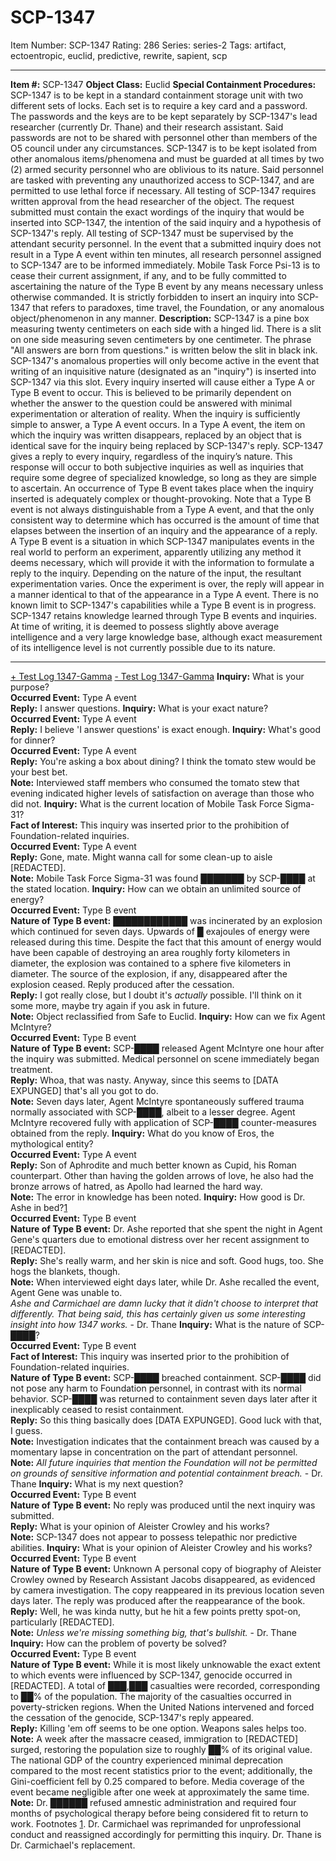 # SCP-1347
Item Number: SCP-1347
Rating: 286
Series: series-2
Tags: artifact, ectoentropic, euclid, predictive, rewrite, sapient, scp

---

**Item #:** SCP-1347
**Object Class:** Euclid
**Special Containment Procedures:** SCP-1347 is to be kept in a standard containment storage unit with two different sets of locks. Each set is to require a key card and a password. The passwords and the keys are to be kept separately by SCP-1347's lead researcher (currently Dr. Thane) and their research assistant. Said passwords are not to be shared with personnel other than members of the O5 council under any circumstances.
SCP-1347 is to be kept isolated from other anomalous items/phenomena and must be guarded at all times by two (2) armed security personnel who are oblivious to its nature. Said personnel are tasked with preventing any unauthorized access to SCP-1347, and are permitted to use lethal force if necessary.
All testing of SCP-1347 requires written approval from the head researcher of the object. The request submitted must contain the exact wordings of the inquiry that would be inserted into SCP-1347, the intention of the said inquiry and a hypothesis of SCP-1347's reply. All testing of SCP-1347 must be supervised by the attendant security personnel.
In the event that a submitted inquiry does not result in a Type A event within ten minutes, all research personnel assigned to SCP-1347 are to be informed immediately. Mobile Task Force Psi-13 is to cease their current assignment, if any, and to be fully committed to ascertaining the nature of the Type B event by any means necessary unless otherwise commanded.
It is strictly forbidden to insert an inquiry into SCP-1347 that refers to paradoxes, time travel, the Foundation, or any anomalous object/phenomenon in any manner.
**Description:** SCP-1347 is a pine box measuring twenty centimeters on each side with a hinged lid. There is a slit on one side measuring seven centimeters by one centimeter. The phrase "All answers are born from questions." is written below the slit in black ink.
SCP-1347's anomalous properties will only become active in the event that writing of an inquisitive nature (designated as an "inquiry") is inserted into SCP-1347 via this slot. Every inquiry inserted will cause either a Type A or Type B event to occur. This is believed to be primarily dependent on whether the answer to the question could be answered with minimal experimentation or alteration of reality.
When the inquiry is sufficiently simple to answer, a Type A event occurs. In a Type A event, the item on which the inquiry was written disappears, replaced by an object that is identical save for the inquiry being replaced by SCP-1347's reply. SCP-1347 gives a reply to every inquiry, regardless of the inquiry’s nature. This response will occur to both subjective inquiries as well as inquiries that require some degree of specialized knowledge, so long as they are simple to ascertain.
An occurrence of Type B event takes place when the inquiry inserted is adequately complex or thought-provoking. Note that a Type B event is not always distinguishable from a Type A event, and that the only consistent way to determine which has occurred is the amount of time that elapses between the insertion of an inquiry and the appearance of a reply.
A Type B event is a situation in which SCP-1347 manipulates events in the real world to perform an experiment, apparently utilizing any method it deems necessary, which will provide it with the information to formulate a reply to the inquiry. Depending on the nature of the input, the resultant experimentation varies. Once the experiment is over, the reply will appear in a manner identical to that of the appearance in a Type A event. There is no known limit to SCP-1347's capabilities while a Type B event is in progress.
SCP-1347 retains knowledge learned through Type B events and inquiries. At time of writing, it is deemed to possess slightly above average intelligence and a very large knowledge base, although exact measurement of its intelligence level is not currently possible due to its nature.
* * *
[\+ Test Log 1347-Gamma](javascript:;)
[\- Test Log 1347-Gamma](javascript:;)
**Inquiry:** What is your purpose?  
**Occurred Event:** Type A event  
**Reply:** I answer questions.
**Inquiry:** What is your exact nature?  
**Occurred Event:** Type A event  
**Reply:** I believe 'I answer questions' is exact enough.
**Inquiry:** What's good for dinner?  
**Occurred Event:** Type A event  
**Reply:** You're asking a box about dining? I think the tomato stew would be your best bet.  
**Note:** Interviewed staff members who consumed the tomato stew that evening indicated higher levels of satisfaction on average than those who did not.
**Inquiry:** What is the current location of Mobile Task Force Sigma-31?  
**Fact of Interest:** This inquiry was inserted prior to the prohibition of Foundation-related inquiries.  
**Occurred Event:** Type A event  
**Reply:** Gone, mate. Might wanna call for some clean-up to aisle [REDACTED].  
**Note:** Mobile Task Force Sigma-31 was found ███████ by SCP-████ at the stated location.
**Inquiry:** How can we obtain an unlimited source of energy?  
**Occurred Event:** Type B event  
**Nature of Type B event:** ████████████ was incinerated by an explosion which continued for seven days. Upwards of █ exajoules of energy were released during this time. Despite the fact that this amount of energy would have been capable of destroying an area roughly forty kilometers in diameter, the explosion was contained to a sphere five kilometers in diameter. The source of the explosion, if any, disappeared after the explosion ceased. Reply produced after the cessation.  
**Reply:** I got really close, but I doubt it's _actually_ possible. I'll think on it some more, maybe try again if you ask in future.  
**Note:** Object reclassified from Safe to Euclid.
**Inquiry:** How can we fix Agent McIntyre?  
**Occurred Event:** Type B event  
**Nature of Type B event:** SCP-████ released Agent McIntyre one hour after the inquiry was submitted. Medical personnel on scene immediately began treatment.  
**Reply:** Whoa, that was nasty. Anyway, since this seems to [DATA EXPUNGED] that's all you got to do.  
**Note:** Seven days later, Agent McIntyre spontaneously suffered trauma normally associated with SCP-████, albeit to a lesser degree. Agent McIntyre recovered fully with application of SCP-████ counter-measures obtained from the reply.
**Inquiry:** What do you know of Eros, the mythological entity?  
**Occurred Event:** Type A event  
**Reply:** Son of Aphrodite and much better known as Cupid, his Roman counterpart. Other than having the golden arrows of love, he also had the bronze arrows of hatred, as Apollo had learned the hard way.  
**Note:** The error in knowledge has been noted.
**Inquiry:** How good is Dr. Ashe in bed?[1](javascript:;)  
**Occurred Event:** Type B event  
**Nature of Type B event:** Dr. Ashe reported that she spent the night in Agent Gene's quarters due to emotional distress over her recent assignment to [REDACTED].  
**Reply:** She's really warm, and her skin is nice and soft. Good hugs, too. She hogs the blankets, though.  
**Note:** When interviewed eight days later, while Dr. Ashe recalled the event, Agent Gene was unable to.  
_Ashe and Carmichael are damn lucky that it didn't choose to interpret that differently. That being said, this has certainly given us some interesting insight into how 1347 works._ \- Dr. Thane
**Inquiry:** What is the nature of SCP-████?  
**Occurred Event:** Type B event  
**Fact of Interest:** This inquiry was inserted prior to the prohibition of Foundation-related inquiries.  
**Nature of Type B event:** SCP-████ breached containment. SCP-████ did not pose any harm to Foundation personnel, in contrast with its normal behavior. SCP-████ was returned to containment seven days later after it inexplicably ceased to resist containment.  
**Reply:** So this thing basically does [DATA EXPUNGED]. Good luck with that, I guess.  
**Note:** Investigation indicates that the containment breach was caused by a momentary lapse in concentration on the part of attendant personnel.  
**Note:** _All future inquiries that mention the Foundation will not be permitted on grounds of sensitive information and potential containment breach._ \- Dr. Thane
**Inquiry:** What is my next question?  
**Occurred Event:** Type B event  
**Nature of Type B event:** No reply was produced until the next inquiry was submitted.  
**Reply:** What is your opinion of Aleister Crowley and his works?  
**Note:** SCP-1347 does not appear to possess telepathic nor predictive abilities.
**Inquiry:** What is your opinion of Aleister Crowley and his works?  
**Occurred Event:** Type B event  
**Nature of Type B event:** Unknown A personal copy of biography of Aleister Crowley owned by Research Assistant Jacobs disappeared, as evidenced by camera investigation. The copy reappeared in its previous location seven days later. The reply was produced after the reappearance of the book.  
**Reply:** Well, he was kinda nutty, but he hit a few points pretty spot-on, particularly [REDACTED].  
**Note:** _Unless we're missing something big, that's bullshit._ \- Dr. Thane
**Inquiry:** How can the problem of poverty be solved?  
**Occurred Event:** Type B event  
**Nature of Type B event:** While it is most likely unknowable the exact extent to which events were influenced by SCP-1347, genocide occurred in [REDACTED]. A total of ███,███ casualties were recorded, corresponding to ██% of the population. The majority of the casualties occurred in poverty-stricken regions. When the United Nations intervened and forced the cessation of the genocide, SCP-1347's reply appeared.  
**Reply:** Killing 'em off seems to be one option. Weapons sales helps too.  
**Note:** A week after the massacre ceased, immigration to [REDACTED] surged, restoring the population size to roughly ██% of its original value. The national GDP of the country experienced minimal deprecation compared to the most recent statistics prior to the event; additionally, the Gini-coefficient fell by 0.25 compared to before. Media coverage of the event became negligible after one week at approximately the same time.  
**Note:** Dr. ██████ refused amnestic administration and required four months of psychological therapy before being considered fit to return to work.
Footnotes
[1](javascript:;). Dr. Carmichael was reprimanded for unprofessional conduct and reassigned accordingly for permitting this inquiry. Dr. Thane is Dr. Carmichael's replacement.